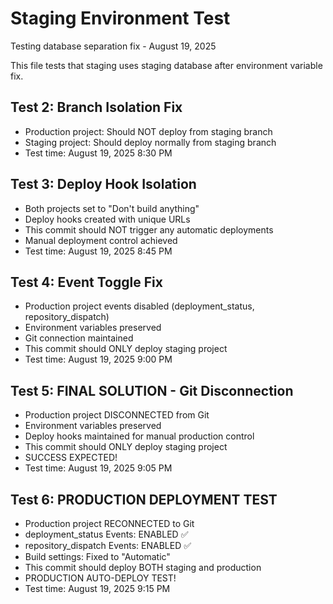 # Staging Environment Test

Testing database separation fix - August 19, 2025

This file tests that staging uses staging database after environment variable fix.

## Test 2: Branch Isolation Fix
- Production project: Should NOT deploy from staging branch
- Staging project: Should deploy normally from staging branch
- Test time: August 19, 2025 8:30 PM

## Test 3: Deploy Hook Isolation
- Both projects set to "Don't build anything"
- Deploy hooks created with unique URLs
- This commit should NOT trigger any automatic deployments
- Manual deployment control achieved
- Test time: August 19, 2025 8:45 PM

## Test 4: Event Toggle Fix
- Production project events disabled (deployment_status, repository_dispatch)
- Environment variables preserved
- Git connection maintained
- This commit should ONLY deploy staging project
- Test time: August 19, 2025 9:00 PM

## Test 5: FINAL SOLUTION - Git Disconnection
- Production project DISCONNECTED from Git
- Environment variables preserved
- Deploy hooks maintained for manual production control
- This commit should ONLY deploy staging project
- SUCCESS EXPECTED!
- Test time: August 19, 2025 9:05 PM

## Test 6: PRODUCTION DEPLOYMENT TEST
- Production project RECONNECTED to Git
- deployment_status Events: ENABLED ✅
- repository_dispatch Events: ENABLED ✅
- Build settings: Fixed to "Automatic"
- This commit should deploy BOTH staging and production
- PRODUCTION AUTO-DEPLOY TEST!
- Test time: August 19, 2025 9:15 PM